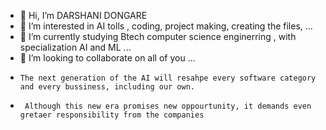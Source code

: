 - 👋 Hi, I’m DARSHANI DONGARE
- 👀 I’m interested in AI tolls , coding, project making, creating the files,  ...
- 🌱 I’m currently studying Btech computer science enginerring , with specialization AI and ML ...
- 💞️ I’m looking to collaborate on all of you ...
-     The next generation of the AI will resahpe every software category and every bussiness, including our own.
-      Although this new era promises new oppourtunity, it demands even gretaer responsibility from the companies 
